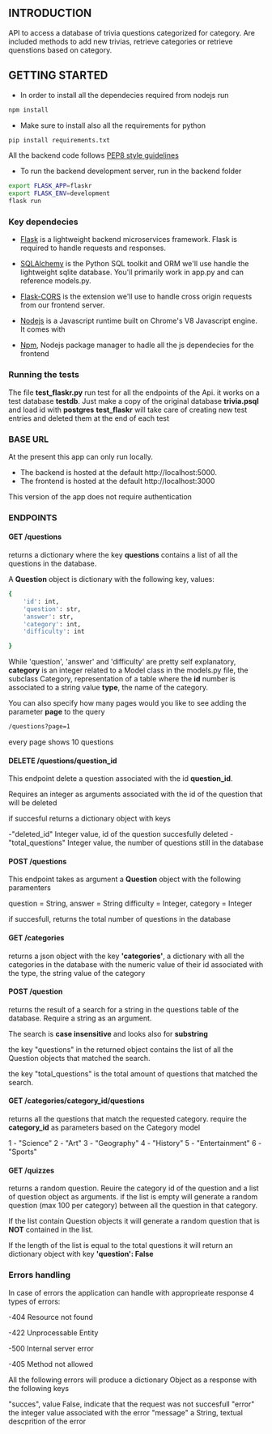 
## INTRODUCTION

API to access a database of trivia questions categorized for category.
Are included methods to add new trivias, retrieve categories or retrieve quenstions based on category. 

## GETTING STARTED

- In order to install all the dependecies required from nodejs run

```bash
npm install
```

- Make sure to install also all the requirements for python

```bash
pip install requirements.txt
```

All the backend code follows [PEP8 style guidelines](https://www.python.org/dev/peps/pep-0008/)

- To run the backend development server, run in the backend folder

```bash
export FLASK_APP=flaskr
export FLASK_ENV=development
flask run
```


### Key dependecies

- [Flask](http://flask.pocoo.org/)  is a lightweight backend microservices framework. Flask is required to handle requests and responses.

- [SQLAlchemy](https://www.sqlalchemy.org/) is the Python SQL toolkit and ORM we'll use handle the lightweight sqlite database. You'll primarily work in app.py and can reference models.py. 

- [Flask-CORS](https://flask-cors.readthedocs.io/en/latest/#) is the extension we'll use to handle cross origin requests from our frontend server.

- [Nodejs](https://nodejs.org/en/) is a Javascript runtime built on Chrome's V8 Javascript engine. It comes with  

- [Npm](https://www.npmjs.com/), Nodejs package manager to hadle all the js dependecies for the frontend

### Running the tests

The file **test_flaskr.py** run test for all the endpoints of the Api. 
it works on a test database  **testdb**. Just make a copy of the original database **trivia.psql** and load id with **postgres**
**test_flaskr** will take care of creating new test entries and deleted them at the end of each test 
   

### BASE URL

At the present this app can only run locally.

- The backend is hosted at the default http://localhost:5000.
- The frontend is hosted at the default http://localhost:3000

This version of the app does not require authentication

### ENDPOINTS


#### GET /questions


returns a dictionary where the key **questions** contains a list of all the questions in the database. 

A **Question** object is dictionary with the following key, values:

```bash
{
    'id': int,
    'question': str,
    'answer': str,
    'category': int,
    'difficulty': int

}
```

While 'question', 'answer' and 'difficulty' are pretty self explanatory, **category** is an integer related to a Model class in the models.py file, the subclass Category, representation of a table where the **id** number is associated to a string value **type**, the name of the category. 

You can also specify how many pages would you like to see adding the parameter **page** to the query

```bash
/questions?page=1
```

every page shows 10 questions


#### DELETE /questions/question_id

This endpoint delete a question associated with the id **question_id**. 

Requires an integer as arguments associated with the id of the question that will be deleted 

if succesful returns a dictionary object with keys

-"deleted_id" Integer value, id of the question succesfully deleted
-"total_questions" Integer  value, the number of questions still in the database


#### POST /questions

This endpoint takes as argument a **Question** object with the following paramenters

question = String,
answer = String
difficulty = Integer,
category = Integer

if succesfull, returns the total number of questions in the database

#### GET /categories

returns a json object with the key **'categories'**, a dictionary with all the categories in the database with the numeric value of their id associated with the type, the string value of the category

#### POST /question

returns the result of a search for a string in the questions table of the database. Require a string as an argument. 

The search is **case insensitive** and looks also for **substring**

the key "questions" in the returned object contains the list of all the Question objects that matched the search. 

the key "total_questions" is the total amount of questions that matched the search.

#### GET /categories/category_id/questions

returns all the questions that match the requested category.
require the **category_id** as parameters based on the Category model

1 - "Science"
2 - "Art"
3 - "Geography"
4 - "History"
5 - "Entertainment"
6 - "Sports"

#### GET /quizzes

returns a random question. Reuire the category id of the question and a list of question object as arguments. if the list is empty will generate a random question (max 100 per category) between all the question in that category. 

If the list contain Question objects it will generate a random question that is **NOT** contained in the list.

If the length of the list is equal to the total questions it will return an dictionary object with key **'question': False**

### Errors handling

In case of errors the application can handle with approprieate response 4 types of errors:

-404 Resource not found

-422 Unprocessable Entity

-500 Internal server error

-405 Method not allowed

All the following errors will produce a dictionary Object as a response with the following keys

"succes", value False, indicate that the request was not succesfull
"error" the integer value associated with the error
"message" a String, textual descprition of the error


